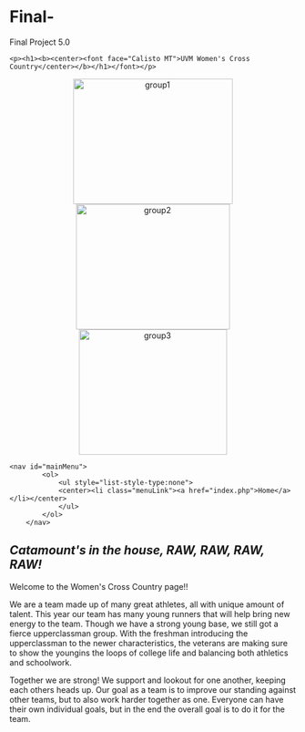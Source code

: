 # Final-
Final Project 5.0
<?php
/* php code can go anywhere but we will be starting almost all our documents
 * with php code There is no code here at the moment */
?>
<!DOCTYPE HTML>
<html lang="en">
<head>
        <meta charset="utf-8">
        <meta name="author" content="Smita Boesch-Dining">
        <meta name="description" content="">
        <title>Women'sTeam</title>  
        <link rel="stylesheet"
              href="style.css"
              type="text/css"
              media="screen">
    </head> 
<body>
  
    <p><h1><b><center><font face="Calisto MT">UVM Women's Cross Country</center></b></h1></font></p> 
<center><img src="group1.jpg" alt="group1" width="280" height="220"/>
<img src="group2.jpg" alt="group2" width="270" height="220"/>
<img src="group3.jpg" alt="group3" width="260" height="220"/></center>



    <nav id="mainMenu">
            <ol>
                <ul style="list-style-type:none">
                <center><li class="menuLink"><a href="index.php">Home</a></li></center>
                </ul>
            </ol>
        </nav>
    
<p><h2><b><i>Catamount's in the house, RAW, RAW, RAW, RAW!</i></b></h2></p>

<p>Welcome to the Women's Cross Country page!!</p>
<p>We are a team made up of many great athletes, all with unique amount of talent. This year our team has many young runners that will help bring new 
energy to the team. Though we have a strong young base, we still got a fierce upperclassman group. With the freshman introducing the upperclassman to 
the newer characteristics, the veterans are making sure to show the youngins the loops of college life and balancing both athletics and schoolwork.</p>

<p>Together we are strong! We support and lookout for one another, keeping each others heads up. Our goal as a team is to improve our standing 
against other teams, but to also work harder together as one. Everyone can have their own individual goals, but in the end the overall goal 
is to do it for the team.</p>

<p></p>
    
    
    
    
    
    
    
    
    
    
    
    
    
    
    
    
    
    
    
    
    
    
    
    
</body>
